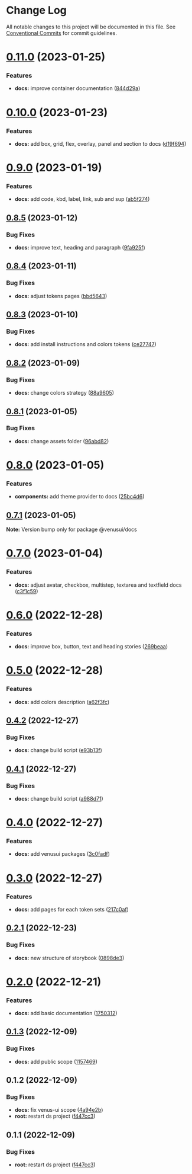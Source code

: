 # Change Log

All notable changes to this project will be documented in this file.
See [Conventional Commits](https://conventionalcommits.org) for commit guidelines.

# [0.11.0](https://github.com/rcasachi/venus/compare/@venusui/docs@0.10.0...@venusui/docs@0.11.0) (2023-01-25)

### Features

- **docs:** improve container documentation ([844d29a](https://github.com/rcasachi/venus/commit/844d29abf4198dca28e0dedbf41423da79728f15))

# [0.10.0](https://github.com/rcasachi/venus/compare/@venusui/docs@0.9.0...@venusui/docs@0.10.0) (2023-01-23)

### Features

- **docs:** add box, grid, flex, overlay, panel and section to docs ([d19f694](https://github.com/rcasachi/venus/commit/d19f694456511bbe343d098d6d05c222f29f239a))

# [0.9.0](https://github.com/rcasachi/venus/compare/@venusui/docs@0.8.5...@venusui/docs@0.9.0) (2023-01-19)

### Features

- **docs:** add code, kbd, label, link, sub and sup ([ab5f274](https://github.com/rcasachi/venus/commit/ab5f274e23030522bdb210bd61804c1f0ef3f638))

## [0.8.5](https://github.com/rcasachi/venus/compare/@venusui/docs@0.8.4...@venusui/docs@0.8.5) (2023-01-12)

### Bug Fixes

- **docs:** improve text, heading and paragraph ([9fa925f](https://github.com/rcasachi/venus/commit/9fa925fd080b7f4f99b01671eca850be81bc8dd1))

## [0.8.4](https://github.com/rcasachi/venus/compare/@venusui/docs@0.8.3...@venusui/docs@0.8.4) (2023-01-11)

### Bug Fixes

- **docs:** adjust tokens pages ([bbd5643](https://github.com/rcasachi/venus/commit/bbd5643fda47526e597fb82d0d5389c3f7300726))

## [0.8.3](https://github.com/rcasachi/venus/compare/@venusui/docs@0.8.2...@venusui/docs@0.8.3) (2023-01-10)

### Bug Fixes

- **docs:** add install instructions and colors tokens ([ce27747](https://github.com/rcasachi/venus/commit/ce27747135977c90c98ad21110df0221fd4883a3))

## [0.8.2](https://github.com/rcasachi/venus/compare/@venusui/docs@0.8.1...@venusui/docs@0.8.2) (2023-01-09)

### Bug Fixes

- **docs:** change colors strategy ([88a9605](https://github.com/rcasachi/venus/commit/88a9605099e8ef50f3e389660f932e62455816f9))

## [0.8.1](https://github.com/rcasachi/venus/compare/@venusui/docs@0.8.0...@venusui/docs@0.8.1) (2023-01-05)

### Bug Fixes

- **docs:** change assets folder ([96abd82](https://github.com/rcasachi/venus/commit/96abd8289bdd33f24c0f1ca46342616cc98fbebd))

# [0.8.0](https://github.com/rcasachi/venus/compare/@venusui/docs@0.7.1...@venusui/docs@0.8.0) (2023-01-05)

### Features

- **components:** add theme provider to docs ([25bc4d6](https://github.com/rcasachi/venus/commit/25bc4d66b42c687cea18c4b9458f8814f88faf70))

## [0.7.1](https://github.com/rcasachi/venus/compare/@venusui/docs@0.7.0...@venusui/docs@0.7.1) (2023-01-05)

**Note:** Version bump only for package @venusui/docs

# [0.7.0](https://github.com/rcasachi/venus/compare/@venusui/docs@0.6.0...@venusui/docs@0.7.0) (2023-01-04)

### Features

- **docs:** adjust avatar, checkbox, multistep, textarea and textfield docs ([c3f1c59](https://github.com/rcasachi/venus/commit/c3f1c59c5ca53da89f6a13988b48e0aef96ba258))

# [0.6.0](https://github.com/rcasachi/venus/compare/@venusui/docs@0.5.0...@venusui/docs@0.6.0) (2022-12-28)

### Features

- **docs:** improve box, button, text and heading stories ([269beaa](https://github.com/rcasachi/venus/commit/269beaacb96c9db2165543ed1c79325f20fe9af9))

# [0.5.0](https://github.com/rcasachi/venus/compare/@venusui/docs@0.4.2...@venusui/docs@0.5.0) (2022-12-28)

### Features

- **docs:** add colors description ([a62f3fc](https://github.com/rcasachi/venus/commit/a62f3fcb9656c6cdd4eabe5bf0495bcb1d76ca1c))

## [0.4.2](https://github.com/rcasachi/venus/compare/@venusui/docs@0.4.1...@venusui/docs@0.4.2) (2022-12-27)

### Bug Fixes

- **docs:** change build script ([e93b13f](https://github.com/rcasachi/venus/commit/e93b13ff956b524567a3c173fc29f4a029adf49e))

## [0.4.1](https://github.com/rcasachi/venus/compare/@venusui/docs@0.4.0...@venusui/docs@0.4.1) (2022-12-27)

### Bug Fixes

- **docs:** change build script ([a988d71](https://github.com/rcasachi/venus/commit/a988d7121f589bc18065160105bb4a314462ca51))

# [0.4.0](https://github.com/rcasachi/venus/compare/@venusui/docs@0.3.0...@venusui/docs@0.4.0) (2022-12-27)

### Features

- **docs:** add venusui packages ([3c0fadf](https://github.com/rcasachi/venus/commit/3c0fadf64b3455b654900d7c90b1440129387ea9))

# [0.3.0](https://github.com/rcasachi/venus/compare/@venusui/docs@0.2.1...@venusui/docs@0.3.0) (2022-12-27)

### Features

- **docs:** add pages for each token sets ([217c0af](https://github.com/rcasachi/venus/commit/217c0af6c9689f8adf5133e4fc0a1f28b6cb2794))

## [0.2.1](https://github.com/rcasachi/venus/compare/@venusui/docs@0.2.0...@venusui/docs@0.2.1) (2022-12-23)

### Bug Fixes

- **docs:** new structure of storybook ([0898de3](https://github.com/rcasachi/venus/commit/0898de36262018f80b98f6d2f5f44b9af84fea25))

# [0.2.0](https://github.com/rcasachi/venus/compare/@venusui/docs@0.1.3...@venusui/docs@0.2.0) (2022-12-21)

### Features

- **docs:** add basic documentation ([1750312](https://github.com/rcasachi/venus/commit/1750312ab9bbbde0a7a10ed7e1a0f1714f714307))

## [0.1.3](https://github.com/rcasachi/venus/compare/@venusui/docs@0.1.2...@venusui/docs@0.1.3) (2022-12-09)

### Bug Fixes

- **docs:** add public scope ([1157469](https://github.com/rcasachi/venus/commit/1157469ce5b8f0cb3bc57cc16c6b38e136e01338))

## 0.1.2 (2022-12-09)

### Bug Fixes

- **docs:** fix venus-ui scope ([4a94e2b](https://github.com/rcasachi/venus/commit/4a94e2b85d2c73ea48a38bd83668d0853957d0d5))
- **root:** restart ds project ([f447cc3](https://github.com/rcasachi/venus/commit/f447cc3a7492141e253b7448287fe4f15bcab8eb))

## 0.1.1 (2022-12-09)

### Bug Fixes

- **root:** restart ds project ([f447cc3](https://github.com/rcasachi/venus/commit/f447cc3a7492141e253b7448287fe4f15bcab8eb))
